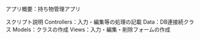 アプリ概要：持ち物管理アプリ

スクリプト説明
Controllers：入力・編集等の処理の記載
Data：DB連接続クラス
Models：クラスの作成
Views：入力・編集・削除フォームの作成

